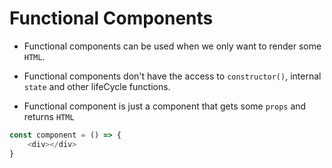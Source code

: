 # Functional Components

* Functional components can be used when we only want to render some `HTML`. 

* Functional components don't have the access to `constructor()`, internal `state` and other lifeCycle functions.

* Functional component is just a component that gets some `props` and returns `HTML`

```Javascript
const component = () => {
    <div></div>
}
```
